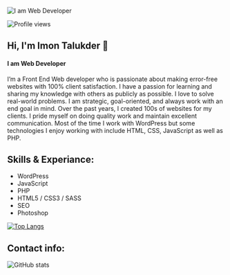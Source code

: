 ![I am Web Developer](https://media-exp1.licdn.com/dms/image/C4D16AQESFddRek1SBA/profile-displaybackgroundimage-shrink_350_1400/0/1652986165877?e=1658361600&v=beta&t=rpDmC3SKJvXVyeFwBtRIcf3HjcH-dAdcVZdrRq6Tg4I)

![Profile views](https://gpvc.arturio.dev/imontalukder)  

## Hi, I'm Imon Talukder 👋
#### I am Web Developer

I’m a Front End Web developer who is passionate about making error-free websites with 100% client satisfaction. I have a passion for learning and sharing my knowledge with others as publicly as possible. I love to solve real-world problems. I am strategic, goal-oriented, and always work with an end goal in mind. Over the past years, I created 100s of websites for my clients. I pride myself on doing quality work and maintain excellent communication. Most of the time I work with WordPress but some technologies I enjoy working with include HTML, CSS, JavaScript as well as PHP.

## Skills & Experiance:

 - WordPress
 - JavaScript
 - PHP
 - HTML5 / CSS3 / SASS 
 - SEO
 - Photoshop 
 
[![Top Langs](https://github-readme-stats.vercel.app/api/top-langs/?username=imontalukder)](https://github.com/anuraghazra/github-readme-stats)

 ## Contact info:
 
![GitHub stats](https://github-readme-stats.vercel.app/api?username=imontalukder&show_icons=true)
